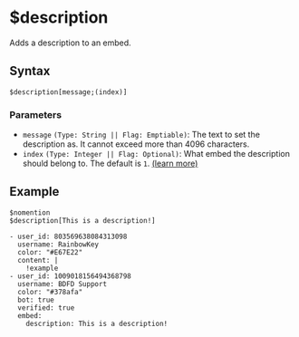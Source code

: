 # $description
Adds a description to an embed.

## Syntax
```
$description[message;(index)]
```

### Parameters
- `message` `(Type: String || Flag: Emptiable)`: The text to set the description as. It cannot exceed more than 4096 characters.
- `index` `(Type: Integer || Flag: Optional)`: What embed the description should belong to. The default is `1`. [(learn more)](../resources/embedIndexes.md)

## Example
```
$nomention
$description[This is a description!]
```

``` discord yaml
- user_id: 803569638084313098
  username: RainbowKey
  color: "#E67E22"
  content: |
    !example
- user_id: 1009018156494368798
  username: BDFD Support
  color: "#378afa"
  bot: true
  verified: true
  embed:
    description: This is a description!
```
